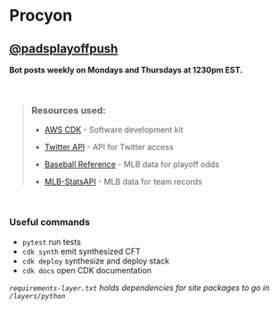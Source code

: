# Procyon

## [@padsplayoffpush](https://twitter.com/padsplayoffpush)

**Bot posts weekly on Mondays and Thursdays at 1230pm EST.**

<br />

> ### Resources used:
>
> - [AWS CDK](https://aws.amazon.com/cdk/) - Software development kit
>
> - [Twitter API](https://developer.twitter.com/en/docs/twitter-api) - API for Twitter access
>
> - [Baseball Reference](https://www.baseball-reference.com/leagues/majors/2022-playoff-odds.shtml) - MLB data for playoff odds
>
> - [MLB-StatsAPI](https://github.com/toddrob99/MLB-StatsAPI) - MLB data for team records

<br />

### Useful commands

- `pytest` run tests
- `cdk synth` emit synthesized CFT
- `cdk deploy` synthesize and deploy stack
- `cdk docs` open CDK documentation

_`requirements-layer.txt` holds dependencies for site packages to go in `/layers/python`_
